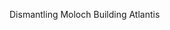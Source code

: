 Dismantling Moloch
Building Atlantis
<!---
Atlantian001/Atlantian001 is a ✨ special ✨ repository because its `README.md` (this file) appears on your GitHub profile.
You can click the Preview link to take a look at your changes.
--->
